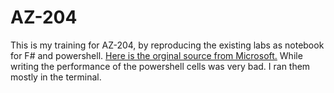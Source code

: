 # AZ-204
This is my training for AZ-204, by reproducing the existing labs as notebook for F# and powershell. 
[Here is the orginal source from Microsoft.](https://github.com/MicrosoftLearning/AZ-204-DevelopingSolutionsforMicrosoftAzure)
While writing the performance of the powershell cells was very bad. I ran them mostly in the terminal.